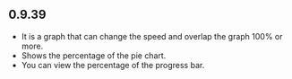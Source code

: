 ## 0.9.39

* It is a graph that can change the speed and overlap the graph 100% or more.
* Shows the percentage of the pie chart.
* You can view the percentage of the progress bar.
